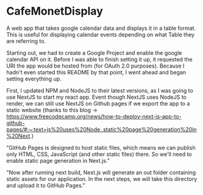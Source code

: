 # CafeMonetDisplay
A web app that takes google calendar data and displays it in a table format. This is useful for displaying calendar events depending on what Table they are referring to.


Starting out, we had to create a Google Project and enable the google calendar API on it. Before I was able to finish setting it up, it requested the URI the app would be hosted from (for OAuth 2.0 purposes). Because I hadn't even started this README by that point, I went ahead and began setting everything up.

First, I updated NPM and NodeJS to their latest versions, as I was going to use NextJS to start my react app. Event though NextJS uses NodeJS to render, we can still use NextJS on Github pages if we export the app to a static website (thanks to this blog -> https://www.freecodecamp.org/news/how-to-deploy-next-js-app-to-github-pages/#:~:text=js%20uses%20Node.,static%20page%20generation%20in%20Next.)

"GitHub Pages is designed to host static files, which means we can publish only HTML, CSS, JavaScript (and other static files) there. So we'll need to enable static page generation in Next.js."

"Now after running next build, Next.js will generate an out folder containing static assets for our application. In the next steps, we will take this directory and upload it to GitHub Pages."